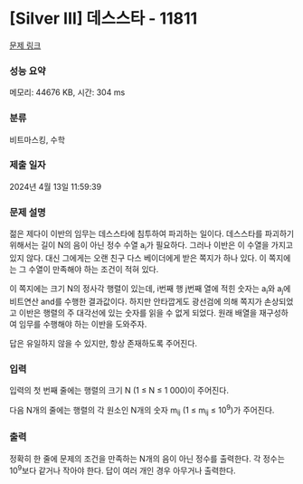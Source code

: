 # [Silver III] 데스스타 - 11811 

[문제 링크](https://www.acmicpc.net/problem/11811) 

### 성능 요약

메모리: 44676 KB, 시간: 304 ms

### 분류

비트마스킹, 수학

### 제출 일자

2024년 4월 13일 11:59:39

### 문제 설명

<p>젊은 제다이 이반의 임무는 데스스타에 침투하여 파괴하는 일이다. 데스스타를 파괴하기 위해서는 길이 N의 음이 아닌 정수 수열 a<sub>i</sub>가 필요하다. 그러나 이반은 이 수열을 가지고 있지 않다. 대신 그에게는 오랜 친구 다스 베이더에게 받은 쪽지가 하나 있다. 이 쪽지에는 그 수열이 만족해야 하는 조건이 적혀 있다.</p>

<p>이 쪽지에는 크기 N의 정사각 행렬이 있는데, i번째 행 j번째 열에 적힌 숫자는 a<sub>i</sub>와 a<sub>j</sub>에 비트연산 and를 수행한 결과값이다. 하지만 안타깝게도 광선검에 의해 쪽지가 손상되었고 이반은 행렬의 주 대각선에 있는 숫자를 읽을 수 없게 되었다. 원래 배열을 재구성하여 임무를 수행해야 하는 이반을 도와주자.</p>

<p>답은 유일하지 않을 수 있지만, 항상 존재하도록 주어진다.</p>

### 입력 

 <p>입력의 첫 번째 줄에는 행렬의 크기 N (1 ≤ N ≤ 1 000)이 주어진다.</p>

<p>다음 N개의 줄에는 행렬의 각 원소인 N개의 숫자 m<sub>ij</sub> (1 ≤ m<sub>ij</sub> ≤ 10<sup>9</sup>)가 주어진다.</p>

### 출력 

 <p>정확히 한 줄에 문제의 조건을 만족하는 N개의 음이 아닌 정수를 출력한다. 각 정수는 10<sup>9</sup>보다 같거나 작아야 한다. 답이 여러 개인 경우 아무거나 출력한다.</p>

